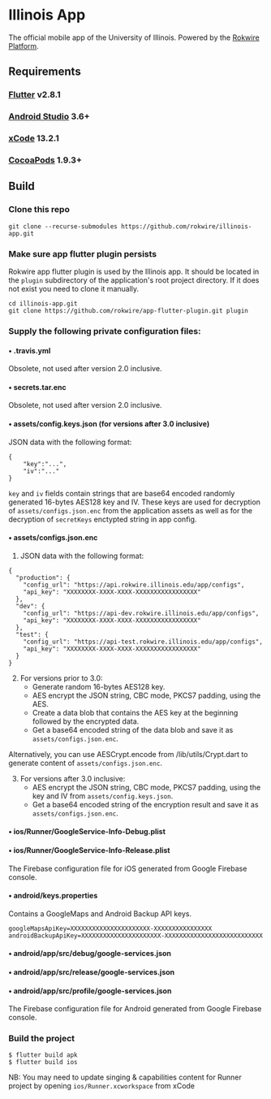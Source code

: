 # Illinois App
The official mobile app of the University of Illinois. Powered by the [Rokwire Platform](https://rokwire.org/).

## Requirements

### [Flutter](https://flutter.dev/docs/get-started/install) v2.8.1

### [Android Studio](https://developer.android.com/studio) 3.6+

### [xCode](https://apps.apple.com/us/app/xcode/id497799835) 13.2.1

### [CocoaPods](https://guides.cocoapods.org/using/getting-started.html) 1.9.3+


## Build


### Clone this repo
```
git clone --recurse-submodules https://github.com/rokwire/illinois-app.git
```

### Make sure app flutter plugin persists
Rokwire app flutter plugin is used by the Illinois app. It should be located in the `plugin` subdirectory of the application's root project directory. If it does not exist you need to clone it manually.
```
cd illinois-app.git
git clone https://github.com/rokwire/app-flutter-plugin.git plugin
```

### Supply the following private configuration files:

#### • .travis.yml
Obsolete, not used after version 2.0 inclusive.


#### • secrets.tar.enc
Obsolete, not used after version 2.0 inclusive.

#### • assets/config.keys.json (for versions after 3.0 inclusive)
JSON data with the following format:
```
{
	"key":"...",
	"iv":"..."
}
```
`key` and `iv` fields contain strings that are base64 encoded randomly generated 16-bytes AES128 key and IV. These keys are used for decryption of `assets/configs.json.enc` from the application assets as well as for the decryption of `secretKeys` enctypted string in app config.

#### • assets/configs.json.enc
1. JSON data with the following format:
```
{
  "production": {
    "config_url": "https://api.rokwire.illinois.edu/app/configs",
    "api_key": "XXXXXXXX-XXXX-XXXX-XXXXXXXXXXXXXXXXX"
  },
  "dev": {
    "config_url": "https://api-dev.rokwire.illinois.edu/app/configs",
    "api_key": "XXXXXXXX-XXXX-XXXX-XXXXXXXXXXXXXXXXX"
  },
  "test": {
    "config_url": "https://api-test.rokwire.illinois.edu/app/configs",
    "api_key": "XXXXXXXX-XXXX-XXXX-XXXXXXXXXXXXXXXXX"
  }
}
```
2. For versions prior to 3.0:
   - Generate random 16-bytes AES128 key.
   - AES encrypt the JSON string, CBC mode, PKCS7 padding, using the AES.
   - Create a data blob that contains the AES key at the beginning followed by the encrypted data.
   - Get a base64 encoded string of the data blob and save it as `assets/configs.json.enc`.

Alternatively, you can use AESCrypt.encode from /lib/utils/Crypt.dart to generate content of `assets/configs.json.enc`.

3. For versions after 3.0 inclusive:
   - AES encrypt the JSON string, CBC mode, PKCS7 padding, using the key and IV from `assets/config.keys.json`.
   - Get a base64 encoded string of the encryption result and save it as `assets/configs.json.enc`.

#### • ios/Runner/GoogleService-Info-Debug.plist
#### • ios/Runner/GoogleService-Info-Release.plist

The Firebase configuration file for iOS generated from Google Firebase console.

#### • android/keys.properties
Contains a GoogleMaps and Android Backup API keys.
```
googleMapsApiKey=XXXXXXXXXXXXXXXXXXXXXX-XXXXXXXXXXXXXXXX
androidBackupApiKey=XXXXXXXXXXXXXXXXXXXXXX-XXXXXXXXXXXXXXXXXXXXXXXXXXX
```

#### • android/app/src/debug/google-services.json
#### • android/app/src/release/google-services.json
#### • android/app/src/profile/google-services.json
The Firebase configuration file for Android generated from Google Firebase console.

### Build the project

```
$ flutter build apk
$ flutter build ios
```
NB: You may need to update singing & capabilities content for Runner project by opening `ios/Runner.xcworkspace` from xCode

